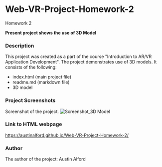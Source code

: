# Web-VR-Project-Homework-2
Homework 2

**Present project shows the use of 3D Model**


### **Description**
This project was created as a part of the course "Introduction to AR/VR Application Development". The project demonstrates use of 3D models. It consists of the following:
- index.html (main project file) 
- readme.md (markdown file)
- 3D model

### **Project Screenshots**
Screenshot of the project.
![Screenshot_3D Model](https://user-images.githubusercontent.com/56091213/155218321-2ff47d55-4939-4477-8cab-3dfda575d7e3.jpg)


### **Link to HTML webpage**
https://austinalford.github.io/Web-VR-Project-Homework-2/

### **Author**
The author of the project: Austin Alford
